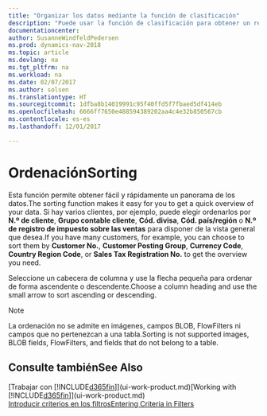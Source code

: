 ```yaml
---
title: "Organizar los datos mediante la función de clasificación"
description: "Puede usar la función de clasificación para obtener un resumen de sus datos. Por ejemplo, puede ordenar los clientes por código de divisa para obtener una muestra seleccionada de clientes."
documentationcenter: 
author: SusanneWindfeldPedersen
ms.prod: dynamics-nav-2018
ms.topic: article
ms.devlang: na
ms.tgt_pltfrm: na
ms.workload: na
ms.date: 02/07/2017
ms.author: solsen
ms.translationtype: HT
ms.sourcegitcommit: 1dfba8b14019991c95f40ffd5f7fbaed5df414eb
ms.openlocfilehash: 6666ff7650e488594389202aa4c4e32b850567cb
ms.contentlocale: es-es
ms.lasthandoff: 12/01/2017

---
```

# <a name="sorting"></a><span data-ttu-id="0ae11-104">Ordenación</span><span class="sxs-lookup"><span data-stu-id="0ae11-104">Sorting</span></span>
<span data-ttu-id="0ae11-105">Esta función permite obtener fácil y rápidamente un panorama de los datos.</span><span class="sxs-lookup"><span data-stu-id="0ae11-105">The sorting function makes it easy for you to get a quick overview of your data.</span></span> <span data-ttu-id="0ae11-106">Si hay varios clientes, por ejemplo, puede elegir ordenarlos por **N.º de cliente**, **Grupo contable cliente**, **Cód. divisa**, **Cód. país/región** o **N.º de registro de impuesto sobre las ventas** para disponer de la vista general que desea.</span><span class="sxs-lookup"><span data-stu-id="0ae11-106">If you have many customers, for example, you can choose to sort them by **Customer No.**, **Customer Posting Group**, **Currency Code**, **Country Region Code**, or **Sales Tax Registration No.** to get the overview you need.</span></span>

<span data-ttu-id="0ae11-107">Seleccione un cabecera de columna y use la flecha pequeña para ordenar de forma ascendente o descendente.</span><span class="sxs-lookup"><span data-stu-id="0ae11-107">Choose a column heading and use the small arrow to sort ascending or descending.</span></span>  

> [!NOTE]  
>   <span data-ttu-id="0ae11-108">La ordenación no se admite en imágenes, campos BLOB, FlowFilters ni campos que no pertenezcan a una tabla.</span><span class="sxs-lookup"><span data-stu-id="0ae11-108">Sorting is not supported images, BLOB fields, FlowFilters, and fields that do not belong to a table.</span></span>

## <a name="see-also"></a><span data-ttu-id="0ae11-109">Consulte también</span><span class="sxs-lookup"><span data-stu-id="0ae11-109">See Also</span></span>
<span data-ttu-id="0ae11-110">[Trabajar con [!INCLUDE[d365fin](includes/d365fin_md.md)]](ui-work-product.md)</span><span class="sxs-lookup"><span data-stu-id="0ae11-110">[Working with [!INCLUDE[d365fin](includes/d365fin_md.md)]](ui-work-product.md)</span></span>  
[<span data-ttu-id="0ae11-111">Introducir criterios en los filtros</span><span class="sxs-lookup"><span data-stu-id="0ae11-111">Entering Criteria in Filters</span></span>](ui-enter-criteria-filters.md)

